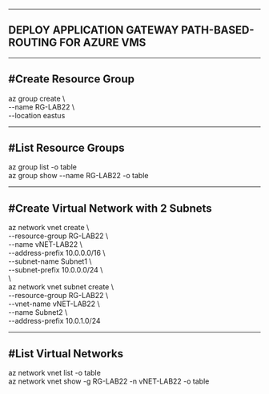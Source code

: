 ----------------------
DEPLOY APPLICATION GATEWAY PATH-BASED-ROUTING FOR AZURE VMS
----------------------

----------------------
#Create Resource Group
----------------------
az group create \\\
--name RG-LAB22 \\\
--location eastus

----------------------
#List Resource Groups
----------------------
az group list -o table\
az group show --name RG-LAB22 -o table

----------------------
#Create Virtual Network with 2 Subnets
----------------------
az network vnet create \\\
--resource-group RG-LAB22 \\\
--name vNET-LAB22 \\\
--address-prefix 10.0.0.0/16 \\\
--subnet-name Subnet1 \\\
--subnet-prefix 10.0.0.0/24 \\\
\\\
az network vnet subnet create \\\
--resource-group RG-LAB22 \\\
--vnet-name vNET-LAB22 \\\
--name Subnet2 \\\
--address-prefix 10.0.1.0/24 

----------------------
#List Virtual Networks
----------------------
az network vnet list -o table\
az network vnet show -g RG-LAB22 -n vNET-LAB22 -o table





